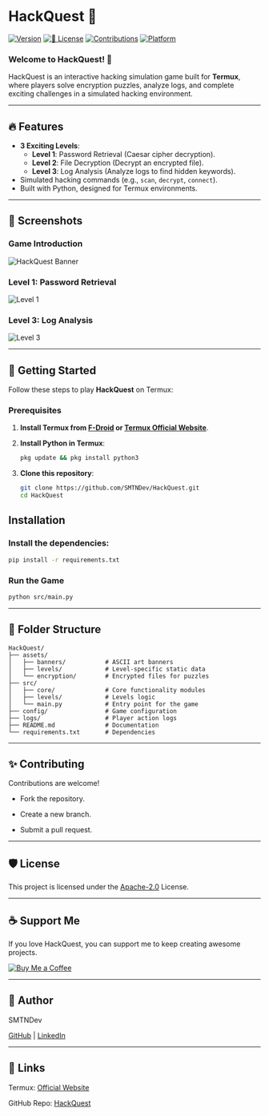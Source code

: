# HackQuest 🔐
[![Version](https://img.shields.io/badge/version-1.0-brightgreen?style=for-the-badge&logo=semantic-release)](https://github.com/SMTNDev/HackQuest) [![📜 License](https://img.shields.io/badge/License-Apache-blue?style=for-the-badge&logo=bookstack)](https://github.com/SMTNDev/HackQuest) [![Contributions](https://img.shields.io/badge/contributions-welcome-orange?style=for-the-badge&logo=git)](#contributing) [![Platform](https://img.shields.io/badge/Platform-Termux-lightgrey?style=for-the-badge&logo=android&logoColor=white)](https://termux.dev/)

### Welcome to HackQuest! 🚀
HackQuest is an interactive hacking simulation game built for **Termux**, where players solve encryption puzzles, analyze logs, and complete exciting challenges in a simulated hacking environment.  

---

## 🔥 Features
- **3 Exciting Levels**:
  - **Level 1**: Password Retrieval (Caesar cipher decryption).
  - **Level 2**: File Decryption (Decrypt an encrypted file).
  - **Level 3**: Log Analysis (Analyze logs to find hidden keywords).
- Simulated hacking commands (e.g., `scan`, `decrypt`, `connect`).
- Built with Python, designed for Termux environments.

---

## 📸 Screenshots

### Game Introduction
![HackQuest Banner](https://github.com/user-attachments/assets/b4258dcd-066c-446e-bc42-6e5b864d8e10)


### Level 1: Password Retrieval
![Level 1](https://github.com/user-attachments/assets/3de5b9c8-5ca2-4521-a7e6-98d16ba897fe)


### Level 3: Log Analysis
![Level 3](https://github.com/user-attachments/assets/b79bdedb-2dc6-43d1-af5f-0e393af64951)


---

## 🚀 Getting Started
Follow these steps to play **HackQuest** on Termux:

### Prerequisites
1. **Install Termux from [F-Droid](https://f-droid.org/) or [Termux Official Website](https://termux.dev/)**.

2. **Install Python in Termux**:
   ```bash
   pkg update && pkg install python3
   ```

3. **Clone this repository**:

   ```bash
   git clone https://github.com/SMTNDev/HackQuest.git
   cd HackQuest
   ```



## **Installation**

### **Install the dependencies**:

   ```bash
   pip install -r requirements.txt
   ```

### **Run the Game**

   ```bash
   python src/main.py
   ```


---

## 📂 Folder Structure

```
HackQuest/
├── assets/                
│   ├── banners/           # ASCII art banners
│   ├── levels/            # Level-specific static data
│   └── encryption/        # Encrypted files for puzzles
├── src/
│   ├── core/              # Core functionality modules
│   ├── levels/            # Levels logic
│   └── main.py            # Entry point for the game
├── config/                # Game configuration
├── logs/                  # Player action logs
├── README.md              # Documentation
└── requirements.txt       # Dependencies
```


---

## ✨ Contributing

Contributions are welcome!

- Fork the repository.

- Create a new branch.

- Submit a pull request.



---

## 🛡️ License

This project is licensed under the [Apache-2.0](https://github.com/SMTNDev/HackQuest#) License.


---

## ☕ Support Me

If you love HackQuest, you can support me to keep creating awesome projects.

[![Buy Me a Coffee](https://img.shields.io/badge/Buy%20Me%20a%20Coffee-Donate-yellow?style=for-the-badge&logo=buy-me-a-coffee)](https://www.buymeacoffee.com/SMTNDev)



---

## 👤 Author

SMTNDev

[GitHub](https://github.com/SMTNDev) | [LinkedIn](https://in.linkedin.com/in/smtndev)



---

## 🔗 Links

Termux: [Official Website](https://termux.dev/en/)

GitHub Repo: [HackQuest](https://github.com/SMTNDev/HackQuest.git)

